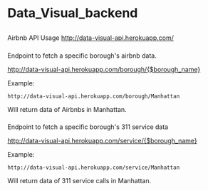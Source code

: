 # Data_Visual_backend
##
Airbnb API Usage
http://data-visual-api.herokuapp.com/

###
Endpoint to fetch a specific borough's airbnb data.

http://data-visual-api.herokuapp.com/borough/{$borough_name}

Example:
```
http://data-visual-api.herokuapp.com/borough/Manhattan
```
Will return data of Airbnbs in Manhattan.

###

Endpoint to fetch a specific borough's 311 service data

http://data-visual-api.herokuapp.com/service/{$borough_name}

Example:
```
http://data-visual-api.herokuapp.com/service/Manhattan
```
Will return data of 311 service calls  in Manhattan.

